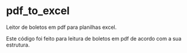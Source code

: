 # pdf_to_excel
Leitor de boletos em pdf para planilhas excel.

Este código foi feito para leitura de boletos em pdf de acordo com a sua estrutura.
